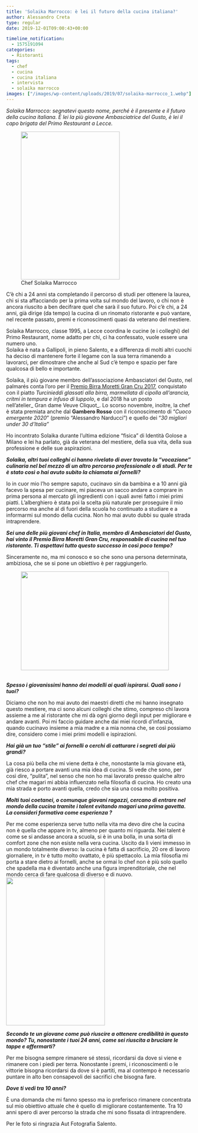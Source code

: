 ```yaml
---
title: 'Solaika Marrocco: è lei il futuro della cucina italiana?'
author: Alessandro Creta
type: regular
date: 2019-12-01T09:00:43+00:00

timeline_notification:
  - 1575191094
categories:
  - Ristoranti
tags:
  - chef
  - cucina
  - cucina italiana
  - intervista
  - solaika marrocco
images: ["/images/wp-content/uploads/2019/07/solaika-marrocco_1.webp"]
---
```

_Solaika Marrocco: segnatevi questo nome, perché è il presente e il futuro della cucina italiana. È lei la più giovane Ambasciatrice del Gusto, è lei il capo brigata del Primo Restaurant a Lecce._

<figure id="attachment_164" aria-describedby="caption-attachment-164" style="width: 267px" class="wp-caption alignleft"><img loading="lazy" decoding="async" class="wp-image-164" src="/images/wp-content/uploads/2019/07/solaika-marrocco_2.webp?w=200" alt="" width="267" height="400" /><figcaption id="caption-attachment-164" class="wp-caption-text">Chef Solaika Marrocco</figcaption></figure>

C’è chi a 24 anni sta completando il percorso di studi per ottenere la laurea, chi si sta affacciando per la prima volta sul mondo del lavoro, o chi non è ancora riuscito a ben decifrare quel che sarà il suo futuro. Poi c’è chi, a 24 anni, già dirige (da tempo) la cucina di un rinomato ristorante e può vantare, nel recente passato, premi e riconoscimenti quasi da veterano del mestiere.

Solaika Marrocco, classe 1995, a Lecce coordina le cucine (e i colleghi) del Primo Restaurant, nome adatto per chi, ci ha confessato, vuole essere una numero uno.  
Solaika è nata a Gallipoli, in pieno Salento, e a differenza di molti altri cuochi ha deciso di mantenere forte il legame con la sua terra rimanendo a lavorarci, per dimostrare che anche al Sud c’è tempo e spazio per fare qualcosa di bello e importante.

Solaika, il più giovane membro dell’associazione Ambasciatori del Gusto, nel palmarés conta l’oro per il [Premio Birra Moretti Gran Cru 2017](https://www.identitagolose.it/sito/it/44/18010/dall-italia/solaika-marrocco-ha-vinto-il-premio-birra-moretti-grand-cru-2017.html), conquistato con il piatto _Turcinieddi glassati alla birra, marmellata di cipolla all’arancia, critmi in tempura e infuso di luppolo_, e dal 2018 ha un posto nell’atelier_ Gran dame Veuve Cliquot_. Lo scorso novembre, inoltre, la chef è stata premiata anche dal **Gambero Rosso** con il riconoscimento di “_Cuoco emergente 2020_” (premio “Alessandro Narducci”) e quello dei “_30 migliori under 30 d’Italia”_

Ho incontrato Solaika durante l’ultima edizione &#8220;fisica&#8221; di Identità Golose a Milano e lei ha parlato, già da veterana del mestiere, della sua vita, della sua professione e delle sue aspirazioni.

**_Solaika, altri tuoi colleghi ci hanno rivelato di aver trovato la “vocazione” culinaria nel bel mezzo di un altro percorso professionale o di studi. Per te è stato così o hai avuto subito la chiamata ai fornelli?_**

Io in cuor mio l’ho sempre saputo, cucinavo sin da bambina e a 10 anni già facevo la spesa per cucinare, mi piaceva un sacco andare a comprare in prima persona al mercato gli ingredienti con i quali avrei fatto i miei primi piatti. L’alberghiero è stata poi la scelta più naturale per proseguire il mio percorso ma anche al di fuori della scuola ho continuato a studiare e a informarmi sul mondo della cucina. Non ho mai avuto dubbi su quale strada intraprendere.

**_Sei una delle più giovani chef in Italia, membro di Ambasciatori del Gusto, hai vinto il Premio Birra Moretti Gran Cru, responsabile di cucina nel tuo ristorante. Ti aspettavi tutto questo successo in così poco tempo?_**

Sinceramente no, ma mi conosco e so che sono una persona determinata, ambiziosa, che se si pone un obiettivo è per raggiungerlo.<span class="Apple-converted-space"> </span>

<figure id="attachment_162" aria-describedby="caption-attachment-162" style="width: 400px" class="wp-caption aligncenter"><img loading="lazy" decoding="async" class="wp-image-162" src="/images/wp-content/uploads/2019/07/dsc_2713.webp?w=300" alt="" width="400" height="267" /><figcaption id="caption-attachment-162" class="wp-caption-text"> </figcaption></figure>

**_Spesso i giovanissimi hanno dei modelli ai quali ispirarsi. Quali sono i tuoi?_**

Diciamo che non ho mai avuto dei maestri diretti che mi hanno insegnato questo mestiere, ma ci sono alcuni colleghi che stimo, compreso chi lavora assieme a me al ristorante che mi dà ogni giorno degli input per migliorare e andare avanti. Poi mi faccio guidare anche dai miei ricordi d’infanzia, quando cucinavo insieme a mia madre e a mia nonna che, se così possiamo dire, considero come i miei primi modelli e ispirazioni.<span class="Apple-converted-space"> </span>

**_Hai già un tuo “stile” ai fornelli o cerchi di catturare i segreti dai più grandi?_**

La cosa più bella che mi viene detta è che, nonostante la mia giovane età, già riesco a portare avanti una mia idea di cucina. Si vede che sono, per così dire, “pulita”, nel senso che non ho mai lavorato presso qualche altro chef che magari mi abbia influenzato nella filosofia di cucina. Ho creato una mia strada e porto avanti quella, credo che sia una cosa molto positiva.<span class="Apple-converted-space"> </span>

**_Molti tuoi coetanei, o comunque giovani ragazzi, cercano di entrare nel mondo della cucina tramite i talent evitando magari una prima gavetta. La consideri formativa come esperienza ?_**

Per me come esperienza serve tutto nella vita ma devo dire che la cucina non è quella che appare in tv, almeno per quanto mi riguarda. Nei talent è come se si andasse ancora a scuola, si è in una bolla, in una sorta di comfort zone che non esiste nella vera cucina. Uscito da lì vieni immesso in un mondo totalmente diverso: la cucina è fatta di sacrificio, 20 ore di lavoro giornaliere, in tv è tutto molto ovattato, è più spettacolo. La mia filosofia mi porta a stare dietro ai fornelli, anche se ormai lo chef non è più solo quello che spadella ma è diventato anche una figura imprenditoriale, che nel mondo cerca di fare qualcosa di diverso e di nuovo.<img loading="lazy" decoding="async" class="alignright wp-image-161" src="/images/wp-content/uploads/2019/07/dsc_2609.webp?w=200" alt="" width="267" height="400" />

**_Secondo te un giovane come può riuscire a ottenere credibilità in questo mondo? Tu, nonostante i tuoi 24 anni, come sei riuscita a bruciare le tappe e affermarti?_**

Per me bisogna sempre rimanere sé stessi, ricordarsi da dove si viene e rimanere con i piedi per terra. Nonostante i premi, i riconoscimenti o le vittorie bisogna ricordarsi da dove si è partiti, ma al contempo è necessario puntare in alto ben consapevoli dei sacrifici che bisogna fare.

**_Dove ti vedi tra 10 anni?_**

È una domanda che mi fanno spesso ma io preferisco rimanere concentrata sul mio obiettivo attuale che è quello di migliorare costantemente. Tra 10 anni spero di aver percorso la strada che mi sono fissata di intraprendere.

Per le foto si ringrazia Aut Fotografia Salento.